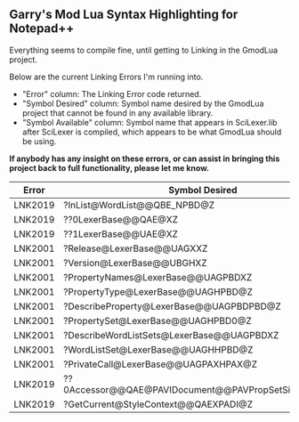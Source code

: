 ## Garry's Mod Lua Syntax Highlighting for Notepad++ ##

Everything seems to compile fine, until getting to Linking in the GmodLua project.

Below are the current Linking Errors I'm running into.
- "Error" column: The Linking Error code returned.
- "Symbol Desired" column: Symbol name desired by the GmodLua project that cannot be found in any available library.
- "Symbol Available" column: Symbol name that appears in SciLexer.lib after SciLexer is compiled, which appears to be what GmodLua should be using.

__**If anybody has any insight on these errors, or can assist in bringing this project back to full functionality, please let me know.**__

Error | Symbol Desired | Symbol Available
----- | -------------- | ----------------
LNK2019 | ?InList@WordList@@QBE_NPBD@Z | ?InList@WordList@Scintilla@@QBE_NPBD@Z
LNK2019 | ??0LexerBase@@QAE@XZ | ??0LexerBase@Scintilla@@QAE@XZ
LNK2019 | ??1LexerBase@@UAE@XZ | ??1LexerBase@Scintilla@@UAE@XZ
LNK2001 | ?Release@LexerBase@@UAGXXZ | ?Release@LexerBase@Scintilla@@UAGXXZ
LNK2001 | ?Version@LexerBase@@UBGHXZ | ?Version@LexerBase@Scintilla@@UBGHXZ
LNK2001 | ?PropertyNames@LexerBase@@UAGPBDXZ | ?PropertyNames@LexerBase@Scintilla@@UAGPBDXZ
LNK2001 | ?PropertyType@LexerBase@@UAGHPBD@Z | ?PropertyType@LexerBase@Scintilla@@UAGHPBD@Z
LNK2001 | ?DescribeProperty@LexerBase@@UAGPBDPBD@Z | ?DescribeProperty@LexerBase@Scintilla@@UAGPBDPBD@Z
LNK2001 | ?PropertySet@LexerBase@@UAGHPBD0@Z | ?PropertySet@LexerBase@Scintilla@@UAGHPBD0@Z
LNK2001 | ?DescribeWordListSets@LexerBase@@UAGPBDXZ | ?DescribeWordListSets@LexerBase@Scintilla@@UAGPBDXZ
LNK2001 | ?WordListSet@LexerBase@@UAGHHPBD@Z | ?WordListSet@LexerBase@Scintilla@@UAGHHPBD@Z
LNK2001 | ?PrivateCall@LexerBase@@UAGPAXHPAX@Z | ?PrivateCall@LexerBase@Scintilla@@UAGPAXHPAX@Z
LNK2019 | ??0Accessor@@QAE@PAVIDocument@@PAVPropSetSimple@@@Z | ??0Accessor@Scintilla@@QAE@PAVIDocument@1@PAVPropSetSimple@1@@Z
LNK2019 | ?GetCurrent@StyleContext@@QAEXPADI@Z | ?GetCurrent@StyleContext@Scintilla@@QAEXPADI@Z
